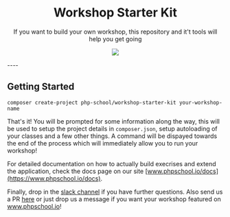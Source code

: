 <h1 align="center">Workshop Starter Kit</h1>

<p align="center">If you want to build your own workshop, this repository and it't tools will help you get going</p>

<p align="center">
  <a href="https://phpschool-team.slack.com/messages">
      <img src="https://phpschool.herokuapp.com/badge.svg">
  </a>
</p>
----

## Getting Started

```shell
composer create-project php-school/workshop-starter-kit your-workshop-name
```

That's it! You will be prompted for some information along the way, this will be used to setup the project details in `composer.json`, setup autoloading of your classes and a few other things. A command will be dispayed towards the end of the process which will immediately allow you to run your workshop!

For detailed documentation on how to actually build execrises and extend the application, check the docs page on our site [www.phpschool.io/docs](https://www.phpschool.io/docs).

Finally, drop in the [slack channel](https://phpschool-team.slack.com/messages) if you have further questions. Also send us a PR [here](https://github.com/php-school/phpschool.io) or just drop us a message if you want your workshop featured on www.phpschool.io! 
